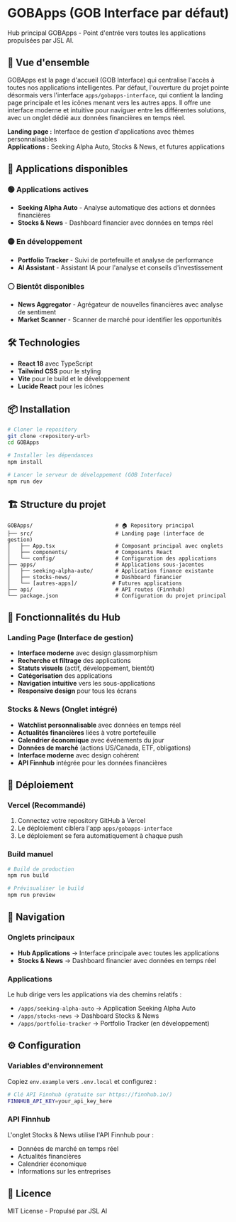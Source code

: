 # GOBApps (GOB Interface par défaut)

Hub principal GOBApps - Point d'entrée vers toutes les applications propulsées par JSL AI.

## 🚀 Vue d'ensemble

GOBApps est la page d'accueil (GOB Interface) qui centralise l'accès à toutes nos applications intelligentes. Par défaut, l'ouverture du projet pointe désormais vers l'interface `apps/gobapps-interface`, qui contient la landing page principale et les icônes menant vers les autres apps. Il offre une interface moderne et intuitive pour naviguer entre les différentes solutions, avec un onglet dédié aux données financières en temps réel.

**Landing page :** Interface de gestion d'applications avec thèmes personnalisables  
**Applications :** Seeking Alpha Auto, Stocks & News, et futures applications

## 📱 Applications disponibles

### 🟢 Applications actives
- **Seeking Alpha Auto** - Analyse automatique des actions et données financières
- **Stocks & News** - Dashboard financier avec données en temps réel

### 🟡 En développement
- **Portfolio Tracker** - Suivi de portefeuille et analyse de performance
- **AI Assistant** - Assistant IA pour l'analyse et conseils d'investissement

### ⚪ Bientôt disponibles
- **News Aggregator** - Agrégateur de nouvelles financières avec analyse de sentiment
- **Market Scanner** - Scanner de marché pour identifier les opportunités

## 🛠️ Technologies

- **React 18** avec TypeScript
- **Tailwind CSS** pour le styling
- **Vite** pour le build et le développement
- **Lucide React** pour les icônes

## 📦 Installation

```bash
# Cloner le repository
git clone <repository-url>
cd GOBApps

# Installer les dépendances
npm install

# Lancer le serveur de développement (GOB Interface)
npm run dev
```

## 🏗️ Structure du projet

```
GOBApps/                          # 🏠 Repository principal
├── src/                          # Landing page (interface de gestion)
│   ├── App.tsx                   # Composant principal avec onglets
│   ├── components/               # Composants React
│   └── config/                   # Configuration des applications
├── apps/                         # Applications sous-jacentes
│   ├── seeking-alpha-auto/       # Application finance existante
│   ├── stocks-news/              # Dashboard financier
│   └── [autres-apps]/           # Futures applications
├── api/                          # API routes (Finnhub)
└── package.json                  # Configuration du projet principal
```

## 🎨 Fonctionnalités du Hub

### Landing Page (Interface de gestion)
- **Interface moderne** avec design glassmorphism
- **Recherche et filtrage** des applications
- **Statuts visuels** (actif, développement, bientôt)
- **Catégorisation** des applications
- **Navigation intuitive** vers les sous-applications
- **Responsive design** pour tous les écrans

### Stocks & News (Onglet intégré)
- **Watchlist personnalisable** avec données en temps réel
- **Actualités financières** liées à votre portefeuille
- **Calendrier économique** avec événements du jour
- **Données de marché** (actions US/Canada, ETF, obligations)
- **Interface moderne** avec design cohérent
- **API Finnhub** intégrée pour les données financières

## 🚀 Déploiement

### Vercel (Recommandé)

1. Connectez votre repository GitHub à Vercel
2. Le déploiement ciblera l'app `apps/gobapps-interface`
3. Le déploiement se fera automatiquement à chaque push

### Build manuel

```bash
# Build de production
npm run build

# Prévisualiser le build
npm run preview
```

## 🔗 Navigation

### Onglets principaux
- **Hub Applications** → Interface principale avec toutes les applications
- **Stocks & News** → Dashboard financier avec données en temps réel

### Applications
Le hub dirige vers les applications via des chemins relatifs :
- `/apps/seeking-alpha-auto` → Application Seeking Alpha Auto
- `/apps/stocks-news` → Dashboard Stocks & News
- `/apps/portfolio-tracker` → Portfolio Tracker (en développement)

## ⚙️ Configuration

### Variables d'environnement
Copiez `env.example` vers `.env.local` et configurez :
```bash
# Clé API Finnhub (gratuite sur https://finnhub.io/)
FINNHUB_API_KEY=your_api_key_here
```

### API Finnhub
L'onglet Stocks & News utilise l'API Finnhub pour :
- Données de marché en temps réel
- Actualités financières
- Calendrier économique
- Informations sur les entreprises

## 📄 Licence

MIT License - Propulsé par JSL AI